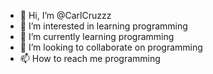 - 👋 Hi, I’m @CarlCruzzz
- 👀 I’m interested in learning programming
- 🌱 I’m currently learning programming
- 💞️ I’m looking to collaborate on programming
- 📫 How to reach me programming

<!---
CarlCruzzz/CarlCruzzz is a ✨ special ✨ repository because its `README.md` (this file) appears on your GitHub profile.
You can click the Preview link to take a look at your changes.
--->
